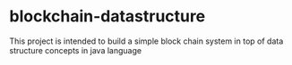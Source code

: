 # blockchain-datastructure
This project is intended to build a simple block chain system in top of data structure concepts in java language
